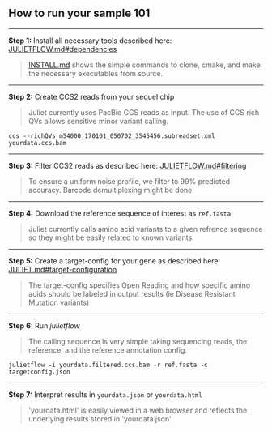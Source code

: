 ## How to run your sample 101

--------
**Step 1:** Install all necessary tools described here: [JULIETFLOW.md#dependencies](JULIETFLOW.md#dependencies)

> [INSTALL.md](INSTALL.md) shows the simple commands to clone, cmake,
>  and make the necessary executables from source.

--------
**Step 2:** Create CCS2 reads from your sequel chip

> Juliet currently uses PacBio CCS reads as input. The use of CCS rich QVs allows sensitive minor variant calling.

```
ccs --richQVs m54000_170101_050702_3545456.subreadset.xml yourdata.ccs.bam
```

--------
**Step 3:** Filter CCS2 reads as described here: [JULIETFLOW.md#filtering](JULIETFLOW.md#filtering)

> To ensure a uniform noise profile, we filter to 99% predicted
>  accuracy. Barcode demultiplexing might be done.

--------
**Step 4:** Download the reference sequence of interest as `ref.fasta`

> Juliet currently calls amino acid variants to a given refrence
>  sequence so they might be easily related to known variants.

--------
**Step 5:** Create a target-config for your gene as described here: [JULIET.md#target-configuration](JULIET.md#target-configuration)

> The target-config specifies Open Reading and how specific amino
>  acids should be labeled in output results (ie Disease Resistant
>  Mutation variants)


--------
**Step 6:** Run *julietflow*

> The calling sequence is very simple taking sequencing reads, the
>  reference, and the reference annotation config.

```
julietflow -i yourdata.filtered.ccs.bam -r ref.fasta -c targetconfig.json
```

--------
**Step 7:** Interpret results in `yourdata.json` or `yourdata.html`

> 'yourdata.html' is easily viewed in a web browser and reflects the
>  underlying results stored in 'yourdata.json'